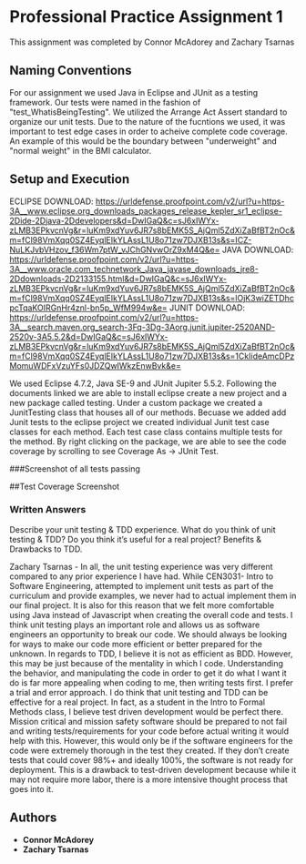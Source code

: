 # Professional Practice Assignment 1

This assignment was completed by Connor McAdorey and Zachary Tsarnas 

## Naming Conventions

For our assignment we used Java in Eclipse and JUnit as a testing framework. Our tests were named in the fashion of "test_WhatisBeingTesting". We utilized the Arrange Act Assert standard to organize our unit tests. Due to the nature of the fucntions we used, it was important to test edge cases in order to acheive complete code coverage. An example of this would be the boundary between "underweight" and "normal weight" in the BMI calculator.

## Setup and Execution
ECLIPSE DOWNLOAD:
https://urldefense.proofpoint.com/v2/url?u=https-3A__www.eclipse.org_downloads_packages_release_kepler_sr1_eclipse-2Dide-2Djava-2Ddevelopers&d=DwIGaQ&c=sJ6xIWYx-zLMB3EPkvcnVg&r=luKm9xdYuv6JR7s8bEMK5S_AjQml5ZdXiZaBfBT2nOc&m=fCl98VmXqq0SZ4EyqlEIkYLAssL1U8o71zw7DJXB13s&s=ICZ-NuLKJvbVHzov_f36Wm7ptW_vJChGNvwOrZ9xM4Q&e= 
JAVA DOWNLOAD:
https://urldefense.proofpoint.com/v2/url?u=https-3A__www.oracle.com_technetwork_Java_javase_downloads_jre8-2Ddownloads-2D2133155.html&d=DwIGaQ&c=sJ6xIWYx-zLMB3EPkvcnVg&r=luKm9xdYuv6JR7s8bEMK5S_AjQml5ZdXiZaBfBT2nOc&m=fCl98VmXqq0SZ4EyqlEIkYLAssL1U8o71zw7DJXB13s&s=lOjK3wiZETDhcpcTqaKOIRGnHr4znl-bn5p_WfM994w&e= 
JUNIT DOWNLOAD:
https://urldefense.proofpoint.com/v2/url?u=https-3A__search.maven.org_search-3Fq-3Dg-3Aorg.junit.jupiter-2520AND-2520v-3A5.5.2&d=DwIGaQ&c=sJ6xIWYx-zLMB3EPkvcnVg&r=luKm9xdYuv6JR7s8bEMK5S_AjQml5ZdXiZaBfBT2nOc&m=fCl98VmXqq0SZ4EyqlEIkYLAssL1U8o71zw7DJXB13s&s=1CkIideAmcDPzMomuWDFxVzuYFs0JDZQwIWkzEnwBvk&e= 

We used Eclipse 4.7.2, Java SE-9 and JUnit Jupiter 5.5.2. Following the documents linked we are able to install eclipse create a new project and a new package called testing. Under a custom package we created a JunitTesting class that houses all of our methods. Becuase we added add Junit tests to the eclipse project we created individual Junit test case classes for each method. Each test case class contains multiple tests for the method. By right clicking on the package, we are able to see the code coverage by scrolling to see Coverage As -> JUnit Test. 

###Screenshot of all tests passing


##Test Coverage Screenshot

### Written Answers

Describe your unit testing & TDD experience. What do you think of unit testing & TDD? Do you think
it’s useful for a real project? Benefits & Drawbacks to TDD. 


Zachary Tsarnas - In all, the unit testing experience was very different compared to any prior experience I have had. While CEN3031- Intro to Software Engineering, attempted to implement unit tests as part of the curriculum and provide examples, we never had to actual implement them in our final project. It is also for this reason that we felt more comfortable using Java instead of Javascript when creating the overall code and tests. I think unit testing plays an important role and allows us as software engineers an opportunity to break our code. We should always be looking for ways to make our code more efficient or better prepared for the unknown. In regards to TDD, I believe it is not as efficient as BDD. However, this may be just because of the mentality in which I code. Understanding the behavior, and manipulating the code in order to get it do what I want it do is far more appealing when coding to me, then writing tests first. I prefer a trial and error approach. 
I do think that unit testing and TDD can be effective for a real project. In fact, as a student in the Intro to Formal Methods class, I believe test driven development would be perfect there. Mission critical and mission safety software should be prepared to not fail and writing tests/requirements for your code before actual writing it would help with this. However, this would only be if the software engineers for the code were extremely thorough in the test they created. If they don’t create tests that could cover 98%+ and ideally 100%, the software is not ready for deployment. This is a drawback to test-driven development because while it may not require more labor, there is a more intensive thought process that goes into it.

## Authors

* **Connor McAdorey**
* **Zachary Tsarnas**
